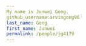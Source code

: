 ```yaml
---
My name is Junwei Gong.
github_username:arvingong96
last_name: Gong
first_name: Junwei
permalink: /people/jg4179
---
```


